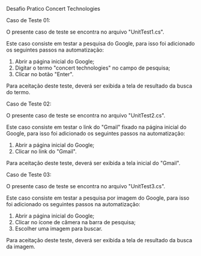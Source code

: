 Desafio Pratico Concert Technologies 

Caso de Teste 01:

O presente caso de teste se encontra no arquivo "UnitTest1.cs".

Este caso consiste em testar a pesquisa do Google, para isso foi adicionado os seguintes passos na automatização:

1) Abrir a página inicial do Google;
2) Digitar o termo "concert technologies" no campo de pesquisa;
3) Clicar no botão "Enter".

Para aceitação deste teste, deverá ser exibida a tela de resultado da busca do termo.



Caso de Teste 02:

O presente caso de teste se encontra no arquivo "UnitTest2.cs".

Este caso consiste em testar o link do "Gmail" fixado na página inicial do Google, para isso foi adicionado os seguintes passos na automatização:

1) Abrir a página inicial do Google;
2) Clicar no link do "Gmail".

Para aceitação deste teste, deverá ser exibida a tela inicial do "Gmail".



Caso de Teste 03:

O presente caso de teste se encontra no arquivo "UnitTest3.cs".

Este caso consiste em testar a pesquisa por imagem do Google, para isso foi adicionado os seguintes passos na automatização:

1) Abrir a página inicial do Google;
2) Clicar no ícone de câmera na barra de pesquisa;
3) Escolher uma imagem para buscar.

Para aceitação deste teste, deverá ser exibida a tela de resultado da busca da imagem.
